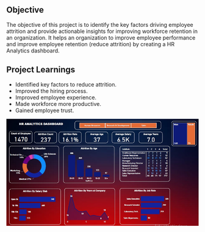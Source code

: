 ## Objective
The objective of this project is to identify the key factors driving employee attrition and provide actionable insights for improving workforce retention in an organization. It helps an organization to improve employee performance and improve employee retention (reduce attrition) by creating a HR Analytics dashboard.

## Project Learnings
- Identified key factors to reduce attrition.
- Improved the hiring process.
- Improved employee experience.
- Made workforce more productive.
- Gained employee trust.


![HR Analytics dashboard](https://github.com/MansiAgrawal26/HR_Analytics_Dashboard_PowerBI/blob/master/HR%20Analytics%20Dashboard.jpg)


